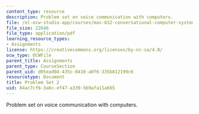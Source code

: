 ```yaml
---
content_type: resource
description: Problem set on voice communication with computers.
file: /ol-ocw-studio-app/courses/mas-632-conversational-computer-systems-fall-2008/84ac7cf63a6cef47a339569afa11a665_ps2.pdf
file_size: 22646
file_type: application/pdf
learning_resource_types:
- Assignments
license: https://creativecommons.org/licenses/by-nc-sa/4.0/
ocw_type: OCWFile
parent_title: Assignments
parent_type: CourseSection
parent_uid: d05ead04-435c-0410-a0f6-335b812199c6
resourcetype: Document
title: Problem Set 2
uid: 84ac7cf6-3a6c-ef47-a339-569afa11a665
---
```

Problem set on voice communication with computers.